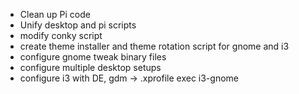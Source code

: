 * Clean up Pi code
* Unify desktop and pi scripts
* modify conky script
* create theme installer and theme rotation script for gnome and i3
* configure gnome tweak binary files
* configure multiple desktop setups
* configure i3 with DE, gdm -> .xprofile exec i3-gnome

